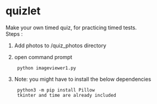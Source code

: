 # quizlet
Make your own timed quiz, for practicing timed tests.  
Steps :  
1. Add photos to /quiz_photos directory  
2. open command prompt  
        
        python imageviewer1.py  
        
3. Note: you might have to install the below dependencies  
        
        python3 -m pip install Pillow  
        tkinter and time are already included
      
  
